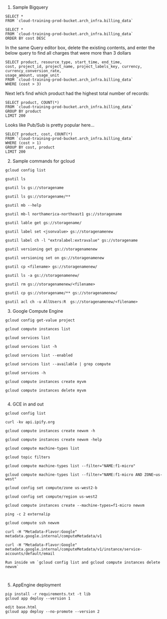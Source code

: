 1. Sample Bigquery
```
SELECT *  
FROM `cloud-training-prod-bucket.arch_infra.billing_data`

```

```
SELECT *  
FROM `cloud-training-prod-bucket.arch_infra.billing_data`
ORDER BY cost DESC
```

In the same Query editor box, delete the existing contents, and enter the below query to find all charges that were more than 3 dollars
```
SELECT product, resource_type, start_time, end_time,  
cost, project_id, project_name, project_labels_key, currency, currency_conversion_rate,
usage_amount, usage_unit
FROM `cloud-training-prod-bucket.arch_infra.billing_data`
WHERE (cost > 3)

```

Next let’s find which product had the highest total number of records:
```
SELECT product, COUNT(*)
FROM `cloud-training-prod-bucket.arch_infra.billing_data`
GROUP BY product
LIMIT 200
```

Looks like Pub/Sub is pretty popular here...

```
SELECT product, cost, COUNT(*)
FROM `cloud-training-prod-bucket.arch_infra.billing_data`
WHERE (cost > 1)
GROUP BY cost, product
LIMIT 200
```

2. Sample commands for gcloud

```
gcloud config list

gsutil ls

gsutil ls gs://storagename

gsutil ls gs://storagename/**

gsutil mb --help

gsutil mb-l northamerica-northeast1 gs://storagename

gsutil lable get gs://storagename/

gsutil label set <jsonvalue> gs://storagenamenew

gsutil label ch -l "extralabel:extravalue" gs://storagename

gsutil versioning get gs://storagenamenew

gsutil versioning set on gs://storagenamenew

gsutil cp <filename> gs://storagenamenew/

gsutil ls -a gs://storagenamenew/

gsutil rm gs://storagenamenew/<filename>

gsutil cp gs://storagename/** gs://storagenamenew/

gsutil acl ch -u AllUsers:R  gs://storagenamenew/<filename>

```

3. Google Compute Engine

```
gcloud config get-value project

gcloud compute instances list

gcloud services list

gcloud services list -h

gcloud services list --enabled

gcloud services list --available | grep compute

gcloud services -h 

gcloud compute instances create myvm

gcloud compute instances delete myvm


```

4. GCE in and out 

```
gcloud config list

curl -kv api.ipify.org

gcloud compute instances create newvm -h 

gcloud compute instances create newvm -help

gcloud compute machine-types list

gcloud topic filters

gcloud compute machine-types list --filter="NAME:f1-micro"

gcloud compute machine-types list --filter="NAME:f1-micro AND ZONE~us-west"

gcloud config set compute/zone us-west2-b

gcloud config set compute/region us-west2

gcloud compute instances create --machine-types=f1-micro newvm 

ping -c 2 externalip

gcloud compute ssh newvm

curl -H "Metadata-Flavor:Google" metadata.google.internal/computeMetadata/v1

curl -H "Metadata-Flavor:Google" metadata.google.internal/computeMetadata/v1/instance/service-accounts/default/email

Run inside vm `gcloud config list and gcloud compute instances delete newvm`



```

5. AppEngine deployment

```
pip install -r requirements.txt -t lib
gcloud app deploy --version 1

edit base.html
gcloud app deploy --no-promote --version 2

```
